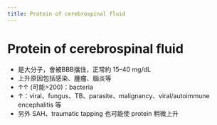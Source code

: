 ```yaml
---
title: Protein of cerebrospinal fluid
---
```

# Protein of cerebrospinal fluid

* 是大分子，會被BBB擋住，正常約 15–40 mg/dL
* 上升原因包括感染、腫瘤、腦炎等
* ↑↑ (可能>200)：bacteria
* ↑：viral、fungus、TB、parasite、malignancy、viral/autoimmune encephalitis 等
* 另外 SAH、traumatic tapping 也可能使 protein 稍微上升
